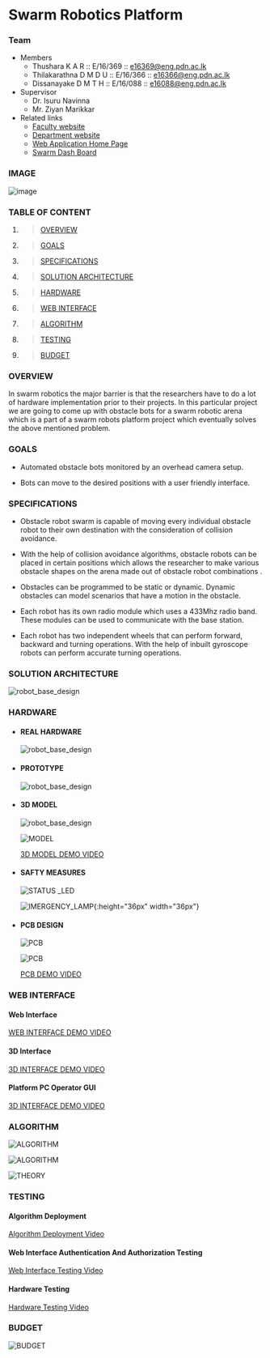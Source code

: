 # Swarm Robotics Platform

### Team
* Members
   * Thushara K A R         :: E/16/369 :: [e16369@eng.pdn.ac.lk](e16369@eng.pdn.ac.lk)
   * Thilakarathna D M D U  :: E/16/366 :: [e16366@eng.pdn.ac.lk](e16366@eng.pdn.ac.lk)
   * Dissanayake D M T H    :: E/16/088 :: [e16088@eng.pdn.ac.lk](e16088@eng.pdn.ac.lk)
* Supervisor
   * Dr. Isuru Navinna
   * Mr. Ziyan Marikkar
* Related links
   * [Faculty website](http://eng.pdn.ac.lk/)
   * [Department website](http://www.ce.pdn.ac.lk/)
   * [Web Application Home Page](http://3.93.215.173/)
   * [Swarm Dash Board](http://3.93.215.173/swarm/)
 
### IMAGE
   ![image](https://raw.githubusercontent.com/dtdinidu7/e16-3yp-obstacle-bots-for-swarm-robots/master/docs/img/New_Bot.jpg?raw=true)

### TABLE OF CONTENT

1. >[OVERVIEW](https://github.com/cepdnaclk/e16-3yp-obstacle-bots-for-swarm-robots#overview)
2. >[GOALS](https://github.com/cepdnaclk/e16-3yp-obstacle-bots-for-swarm-robots#goals)
3. >[SPECIFICATIONS](https://github.com/cepdnaclk/e16-3yp-obstacle-bots-for-swarm-robots#specifications)
4. >[SOLUTION ARCHITECTURE](https://github.com/cepdnaclk/e16-3yp-obstacle-bots-for-swarm-robots#solution-architecture)
5. >[HARDWARE](https://github.com/cepdnaclk/e16-3yp-obstacle-bots-for-swarm-robots#hardware)
6. >[WEB INTERFACE](https://github.com/cepdnaclk/e16-3yp-obstacle-bots-for-swarm-robots#software)
7. >[ALGORITHM](https://github.com/cepdnaclk/e16-3yp-obstacle-bots-for-swarm-robots#algorithm)
8. >[TESTING](https://github.com/cepdnaclk/e16-3yp-obstacle-bots-for-swarm-robots#testing)
9. >[BUDGET](https://github.com/cepdnaclk/e16-3yp-obstacle-bots-for-swarm-robots#budget)



### OVERVIEW

In swarm robotics the major barrier is that the researchers have to do a lot of hardware implementation prior to their projects. In this particular project we are going to come up with obstacle bots for a swarm robotic arena which is a part of a swarm robots platform project which eventually solves the above mentioned problem. 

### GOALS

* Automated obstacle bots monitored by an overhead camera setup.

* Bots can move to the desired positions with a user friendly interface.

### SPECIFICATIONS

* Obstacle robot swarm is capable of moving every individual obstacle robot to their own destination with the consideration of  collision  avoidance. 

* With the help of collision avoidance algorithms, obstacle robots can be placed in certain positions which allows the researcher to make  various obstacle shapes on the arena made out of obstacle robot combinations .

* Obstacles can be programmed to be static or dynamic. Dynamic obstacles can model scenarios that have a motion in the obstacle.

* Each robot has its own radio module  which uses a 433Mhz radio band. These modules can be used to communicate with the base station. 

* Each robot has two independent wheels that can perform forward, backward and turning operations. With the help of inbuilt gyroscope robots can perform accurate turning operations.

### SOLUTION ARCHITECTURE
    
   ![robot_base_design](https://github.com/dtdinidu7/e16-3yp-obstacle-bots-for-swarm-robots/blob/master/docs/img/highlvl.jpg?raw=true)

### HARDWARE

 * #### REAL HARDWARE
    ![robot_base_design](https://github.com/dtdinidu7/e16-3yp-obstacle-bots-for-swarm-robots/blob/master/docs/img/New_Bot.jpg?raw=true)

 * #### PROTOTYPE

    ![robot_base_design](https://github.com/dtdinidu7/e16-3yp-obstacle-bots-for-swarm-robots/blob/master/docs/img/proto.jpg?raw=true)

 * #### 3D MODEL
 
     ![robot_base_design](https://github.com/cepdnaclk/e16-3yp-obstacle-bots-for-swarm-robots/blob/master/3DModel/Components/Design_Diagrams/robot_base_design.png?raw=true)

   ![MODEL](https://github.com/dtdinidu7/e16-3yp-obstacle-bots-for-swarm-robots/blob/master/docs/img/solid.jpg?raw=true)
   
    [3D MODEL DEMO VIDEO](https://drive.google.com/file/d/1BgqnTfJoUTvxhPZTlfKIsdu9cmKUDJUL/view?usp=sharing)

 * #### SAFTY MEASURES
   
   ![STATUS _LED](https://github.com/dtdinidu7/e16-3yp-obstacle-bots-for-swarm-robots/blob/master/docs/img/status_led.gif?raw=true)

   ![IMERGENCY_LAMP](img/imergency_lamp.gif?raw=true){:height="36px" width="36px"}

    
* #### PCB DESIGN

  ![PCB](https://github.com/dtdinidu7/e16-3yp-obstacle-bots-for-swarm-robots/blob/master/docs/img/schemetic.png?raw=true)

  ![PCB](https://github.com/dtdinidu7/e16-3yp-obstacle-bots-for-swarm-robots/blob/master/docs/img/pcb1.jpg?raw=true)
  
  [PCB DEMO VIDEO](https://drive.google.com/file/d/1F948O53cgekAJtsLhbUBktsmgBemvtih/view?usp=sharing)
  
### WEB INTERFACE

  #### Web Interface
  [WEB INTERFACE DEMO VIDEO](https://drive.google.com/file/d/1p-WY_BGf4mX0sW0hUGA0x1Oh4LhzKp-s/view?usp=sharing)
  #### 3D Interface
  [3D INTERFACE DEMO VIDEO](https://drive.google.com/file/d/1X0jq2r_McNR5bppIPc1HjJY1mYPvrYJg/view?usp=sharing)
  
  #### Platform PC Operator GUI

  [3D INTERFACE DEMO VIDEO](https://drive.google.com/file/d/1NqZ_JTVdCaxA32IgvhgPbMnpfuTEIJsR/view?usp=sharing)
  
### ALGORITHM

  ![ALGORITHM](https://github.com/dtdinidu7/e16-3yp-obstacle-bots-for-swarm-robots/blob/master/docs/img/rusiru.gif?raw=true)

  ![ALGORITHM](https://github.com/dtdinidu7/e16-3yp-obstacle-bots-for-swarm-robots/blob/master/docs/img/field.png?raw=true)
  
  ![THEORY](https://github.com/dtdinidu7/e16-3yp-obstacle-bots-for-swarm-robots/blob/master/docs/img/equation.png?raw=true)
  
### TESTING
  
  #### Algorithm Deployment
  [Algorithm Deployment Video](https://drive.google.com/file/d/18J7mnoRWbKy1-WM-fGOGq0C8-KU52HCJ/view?usp=sharing)
  
  #### Web Interface Authentication And Authorization Testing
  [Web Interface Testing Video](https://drive.google.com/file/d/12DfR7rRFpMq2U1c6BGW0rHfQw0c6rsvO/view?usp=sharing)
  
  #### Hardware Testing
  [Hardware Testing Video](https://drive.google.com/file/d/1UNAkzgOKk-umYvnypkwuJJWv3zXbf69Z/view?usp=sharing)
  
### BUDGET
  ![BUDGET](https://github.com/dtdinidu7/e16-3yp-obstacle-bots-for-swarm-robots/blob/master/docs/img/budget.png?raw=true)

